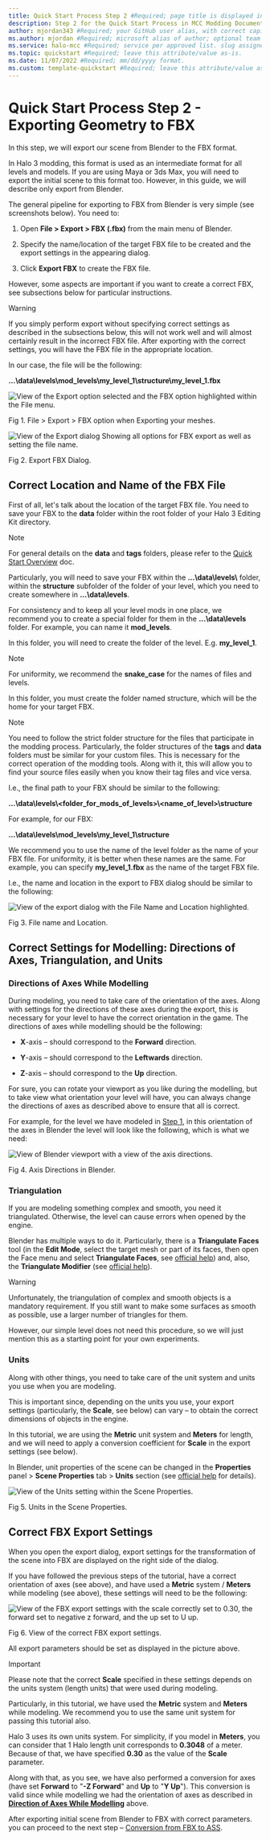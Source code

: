```yaml
---
title: Quick Start Process Step 2 #Required; page title is displayed in search results. Include the brand.
description: Step 2 for the Quick Start Process in MCC Modding Documentation. #Required; article description that is displayed in search results. 
author: mjordan343 #Required; your GitHub user alias, with correct capitalization.
ms.author: mjordan #Required; microsoft alias of author; optional team alias.
ms.service: halo-mcc #Required; service per approved list. slug assigned by ACOM.
ms.topic: quickstart #Required; leave this attribute/value as-is.
ms.date: 11/07/2022 #Required; mm/dd/yyyy format.
ms.custom: template-quickstart #Required; leave this attribute/value as-is.
---
```


# Quick Start Process Step 2 - Exporting Geometry to FBX

In this step, we will export our scene from Blender to the FBX format.

In Halo 3 modding, this format is used as an intermediate format for all levels and models. If you are using Maya or 3ds Max, you will need to export the initial scene to this format too. However, in this guide, we will describe only export from Blender.

The general pipeline for exporting to FBX from Blender is very simple (see screenshots below). You need to:

1. Open **File > Export > FBX (.fbx)** from the main menu of Blender.

1. Specify the name/location of the target FBX file to be created and the export settings in the appearing dialog.

1. Click **Export FBX** to create the FBX file.

However, some aspects are important if you want to create a correct FBX, see subsections below for particular instructions.

> [!WARNING]
> If you simply perform export without specifying correct settings as described in the subsections below, this will not work well and will almost certainly result in the incorrect FBX file. After exporting with the correct settings, you will have the FBX file in the appropriate location.

In our case, the file will be the following:

**…\data\levels\mod_levels\my_level_1\structure\my_level_1.fbx**

![View of the Export option selected and the FBX option highlighted within the File menu.](./media/H3_QuickStart_ProcessStep2_ExportFBX.png)

Fig 1. File > Export > FBX option when Exporting your meshes.

![View of the Export dialog Showing all options for FBX export as well as setting the file name.](./media/H3_QuickStart_ProcessStep2_ExportDialog.png)

Fig 2. Export FBX Dialog.

## **Correct Location and Name of the FBX File**

First of all, let's talk about the location of the target FBX file. You need to save your FBX to the **data** folder within the root folder of your Halo 3 Editing Kit directory.

> [!NOTE]
> For general details on the **data** and **tags** folders, please refer to the [Quick Start Overview](../QuickStartOverview.md) doc.

Particularly, you will need to save your FBX within the **…\data\levels\\** folder, within the **structure** subfolder of the folder of your level, which you need to create somewhere in **…\data\levels**.

For consistency and to keep all your level mods in one place, we recommend you to create a special folder for them in the **…\data\levels** folder. For example, you can name it **mod_levels**.

In this folder, you will need to create the folder of the level. E.g. **my_level_1**.

> [!NOTE]
> For uniformity, we recommend the **snake_case** for the names of files and levels.

In this folder, you must create the folder named structure, which will be the home for your target FBX.

> [!NOTE]
> You need to follow the strict folder structure for the files that participate in the modding process. Particularly, the folder structures of the **tags** and **data** folders must be similar for your custom files. This is necessary for the correct operation of the modding tools. Along with it, this will allow you to find your source files easily when you know their tag files and vice versa.

I.e., the final path to your FBX should be similar to the following:

**…\data\levels\\<folder_for_mods_of_levels>\\<name_of_level>\structure**

For example, for our FBX:

**…\data\levels\mod_levels\my_level_1\structure**

We recommend you to use the name of the level folder as the name of your FBX file. For uniformity, it is better when these names are the same. For example, you can specify **my_level_1.fbx** as the name of the target FBX file.

I.e., the name and location in the export to FBX dialog should be similar to the following:

![View of the export dialog with the File Name and Location highlighted.](./media/H3_QuickStart_ProcessStep2_FileNameLocation.png)

Fig 3. File name and Location.

## **Correct Settings for Modelling: Directions of Axes, Triangulation, and Units**

### **Directions of Axes While Modelling**

During modeling, you need to take care of the orientation of the axes. Along with settings for the directions of these axes during the export, this is necessary for your level to have the correct orientation in the game.
The directions of axes while modelling should be the following:

- **X**-axis – should correspond to the **Forward** direction.

- **Y**-axis – should correspond to the **Leftwards** direction.

- **Z**-axis – should correspond to the **Up** direction.

For sure, you can rotate your viewport as you like during the modelling, but to take view what orientation your level will have, you can always change the directions of axes as described above to ensure that all is correct.

For example, for the level we have modeled in [Step 1](../Process/Step1.md), in this orientation of the axes in Blender the level will look like the following, which is what we need:

![View of Blender viewport with a view of the axis directions.](./media/H3_QuickStart_ProcessStep2_AxisDirection.png)

Fig 4. Axis Directions in Blender.

### **Triangulation**

If you are modeling something complex and smooth, you need it triangulated. Otherwise, the level can cause errors when opened by the engine.

Blender has multiple ways to do it. Particularly, there is a **Triangulate Faces** tool (in the **Edit Mode**, select the target mesh or part of its faces, then open the Face menu and select **Triangulate Faces**, see [official help](https://docs.blender.org/manual/en/latest/modeling/meshes/editing/face/triangulate_faces.html)) and, also, the **Triangulate Modifier** (see [official help](https://docs.blender.org/manual/en/latest/modeling/modifiers/generate/triangulate.html)).

> [!WARNING]
> Unfortunately, the triangulation of complex and smooth objects is a mandatory requirement. If you still want to make some surfaces as smooth as possible, use a larger number of triangles for them.

However, our simple level does not need this procedure, so we will just mention this as a starting point for your own experiments.

### **Units**

Along with other things, you need to take care of the unit system and units you use when you are modeling.

This is important since, depending on the units you use, your export settings (particularly, the **Scale**, see below) can vary – to obtain the correct dimensions of objects in the engine.

In this tutorial, we are using the **Metric** unit system and **Meters** for length, and we will need to apply a conversion coefficient for **Scale** in the export settings (see below).

In Blender, unit properties of the scene can be changed in the **Properties** panel > **Scene Properties** tab > **Units** section (see [official help](https://docs.blender.org/manual/en/latest/scene_layout/scene/properties.html?highlight=units#units) for details).

![View of the Units setting within the Scene Properties.](./media/H3_QuickStart_ProcessStep2_SceneProperties.png)

Fig 5. Units in the Scene Properties.

## **Correct FBX Export Settings**

When you open the export dialog, export settings for the transformation of the scene into FBX are displayed on the right side of the dialog.

If you have followed the previous steps of the tutorial, have a correct orientation of axes (see above), and have used a **Metric** system / **Meters** while modeling (see above), these settings will need to be the following:

![View of the FBX export settings with the scale correctly set to 0.30, the forward set to negative z forward, and the up set to U up.](./media/H3_QuickStart_ProcessStep2_FBXExportSettings.png)

Fig 6. View of the correct FBX export settings.

All export parameters should be set as displayed in the picture above.

> [!IMPORTANT]
> Please note that the correct **Scale** specified in these settings depends on the units system (length units) that were used during modeling.

Particularly, in this tutorial, we have used the **Metric** system and **Meters** while modeling. We recommend you to use the same unit system for passing this tutorial also.

Halo 3 uses its own units system. For simplicity, if you model in **Meters**, you can consider that 1 Halo length unit corresponds to **0.3048** of a meter. Because of that, we have specified **0.30** as the value of the **Scale** parameter.

Along with that, as you see, we have also performed a conversion for axes (have set **Forward** to "**-Z Forward**" and **Up** to "**Y Up**"). This conversion is valid since while modelling we had the orientation of axes as described in [**Direction of Axes While Modelling**](#directions-of-axes-while-modelling) above.

After exporting initial scene from Blender to FBX with correct parameters. you can proceed to the next step – [Conversion from FBX to ASS](../Process/Step3.md).
